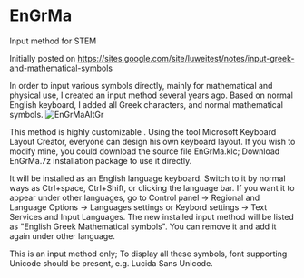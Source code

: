 # EnGrMa

Input method for STEM

Initially posted on https://sites.google.com/site/luweitest/notes/input-greek-and-mathematical-symbols

In order to input various symbols directly, mainly for mathematical and physical use,  I created an input method several years ago. Based on normal English keyboard, I added all Greek characters, and normal mathematical symbols. 
![EnGrMaAltGr](https://user-images.githubusercontent.com/13092868/146492280-ae74e0db-94da-4634-ae00-0a7f1ab8e667.jpg)

This method is highly customizable . Using the tool Microsoft Keyboard Layout Creator, everyone can design his own keyboard layout. If you wish to modify mine, you could download the source file EnGrMa.klc; Download EnGrMa.7z installation package to use it directly.

It will be installed as an English language keyboard. Switch to it by normal ways as  Ctrl+space, Ctrl+Shift, or clicking the language bar. If you want it to appear under other languages, go to Control panel → Regional and Language Options →  Languages settings or Keybord settings → Text Services and Input Languages. The new installed input method will be listed as "English Greek Mathematical symbols". You can remove it and add it again under other language.

This is an input method only; To display all these symbols, font supporting Unicode should be present, e.g. Lucida Sans Unicode.
